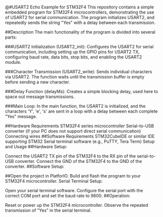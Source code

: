 @#USART2 Echo Example for STM32F4
This repository contains a simple embedded program for STM32F4 microcontrollers, demonstrating the use of USART2 for serial communication. The program initializes USART2, and repeatedly sends the string "Yes" with a delay between each transmission.

##Description
The main functionality of the program is divided into several parts:

###USART2 Initialization (USART2_init): Configures the USART2 for serial communication, including setting up the GPIO pins for USART2 TX, configuring baud rate, data bits, stop bits, and enabling the USART2 module.

###Character Transmission (USART2_write): Sends individual characters via USART2. The function waits until the transmission buffer is empty before sending a new character.

###Delay Function (delayMs): Creates a simple blocking delay, used here to space out message transmissions.

###Main Loop: In the main function, the USART2 is initialized, and the characters 'Y', 'e', 's' are sent in a loop with a delay between each complete "Yes" message.

##Hardware Requirements
STM32F4 series microcontroller
Serial-to-USB converter (if your PC does not support direct serial communication)
Connecting wires
##Software Requirements
STM32CubeIDE or similar IDE supporting STM32
Serial terminal software (e.g., PuTTY, Tera Term)
Setup and Usage
##Hardware Setup:

Connect the USART2 TX pin of the STM32F4 to the RX pin of the serial-to-USB converter.
Connect the GND of the STM32F4 to the GND of the converter.
##Software Setup:

##Open the project in PlatforIO.
Build and flash the program to your STM32F4 microcontroller.
Serial Terminal Setup:

Open your serial terminal software.
Configure the serial port with the correct COM port and set the baud rate to 9600.
##Operation:

Reset or power up the STM32F4 microcontroller.
Observe the repeated transmission of "Yes" in the serial terminal.
